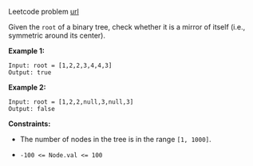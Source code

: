 Leetcode problem [url](https://leetcode.com/problems/symmetric-tree/description/)

Given the `root` of a binary tree, check whether it is a mirror of itself (i.e., symmetric around its center).

**Example 1:**
```
Input: root = [1,2,2,3,4,4,3]
Output: true
```

**Example 2:**
```
Input: root = [1,2,2,null,3,null,3]
Output: false
```

**Constraints:**

- The number of nodes in the tree is in the range `[1, 1000]`.

- `-100 <= Node.val <= 100`
